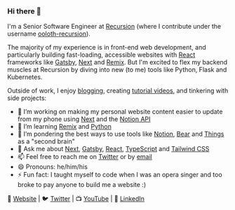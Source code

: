 ### Hi there 👋

I'm a Senior Software Engineer at [Recursion](https://www.recursion.com) (where I contribute under the username [ooloth-recursion](https://github.com/ooloth-recursion)).

The majority of my experience is in front-end web development, and particularly building fast-loading, accessible websites with [React](https://reactjs.org) frameworks like [Gatsby](https://www.gatsbyjs.com), [Next](https://nextjs.org) and [Remix](https://remix.run). But I'm excited to flex my backend muscles at Recursion by diving into new (to me) tools like Python, Flask and Kubernetes.

Outside of work, I enjoy [blogging](https://michaeluloth.com/writing), creating [tutorial videos](https://www.youtube.com/user/michaeluloth), and tinkering with side projects:

- 🔭 I’m working on making my personal website content easier to update from my phone using [Next](https://nextjs.org) and the [Notion API](https://developers.notion.com)
- 🌱 I’m learning [Remix](https://remix.run) and [Python](https://www.python.org)
- 🤔 I’m pondering the best ways to use tools like [Notion](https://www.notion.so), [Bear](https://bear.app) and [Things](https://culturedcode.com/things/) as a "second brain"
- 💬 Ask me about [Next](https://nextjs.org), [Gatsby](https://www.gatsbyjs.com), [React](https://reactjs.org), [TypeScript](https://www.typescriptlang.org) and [Tailwind CSS](https://tailwindcss.com)
- 📫 Feel free to reach me on [Twitter](https://twitter.com/ooloth) or by [email](mailto:hello@michaeluloth.com)
- 😄 Pronouns: he/him/his
- ⚡ Fun fact: I taught myself to code when I was an opera singer and too broke to pay anyone to build me a website :)

🏡 [Website](https://michaeluloth.com) | 🐦 [Twitter](https://twitter.com/ooloth) | 📺 [YouTube](https://www.youtube.com/user/michaeluloth) | 👔 [LinkedIn](https://www.linkedin.com/in/michael-uloth-848a1b98/)
